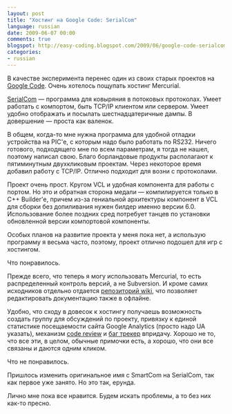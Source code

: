 ```yaml
---
layout: post
title: "Хостинг на Google Code: SerialCom"
language: russian
date: 2009-06-07 00:00
comments: true
blogspot: http://easy-coding.blogspot.com/2009/06/google-code-serialcom.html
categories:
- russian
---
```

В качестве эксперимента перенес один из своих старых проектов на [Google Code][]. Очень хотелось пощупать хостинг Mercurial.

[Google Code]: http://code.google.com/

[SerialCom][] — программа для ковыряния в потоковых протоколах. Умеет работать с компортом, быть TCP/IP клиентом или сервером. Умеет удобно отображать и посылать шестнадцатеричные дампы. В довершение — проста как валенок.

[SerialCom]: http://code.google.com/p/serialcom/

В общем, когда-то мне нужна программа для удобной отладки устройства на PIC'е, с которым надо было работать по RS232. Ничего готового, подходящего мне по всем параметрам, я тогда не нашел, поэтому написал свою. Благо борландовые продукты располагают к пятиминутным двухкликовым проектам. Через некоторое время добавил работу с TCP/IP. Отлично подходит для возни с протоколами.

Проект очень прост. Кругом VCL и удобная компонента для работы с портом. Но это и обратная сторона медали — компилируется только в C++ Builder'е, причем из-за гениальной архитектуры компонент в VCL для сборки без допиливания нужен билдер именно версии 6.0. Использование более поздних сред потребует танцев по установки обновленной версии компортовой компоненты.

Особых планов на развитие проекта у меня пока нет, а использую программу я весьма часто, поэтому, проект отлично подошел для игр с хостингом.

Что понравилось.

Прежде всего, что теперь я могу использовать Mercurial, то есть распределенный контроль версий, а не Subversion. И кроме самих исходников отдельно отдается [репозиторий wiki][], что позволяет редактировать документацию также в офлайне.

[репозиторий wiki]: http://code.google.com/p/serialcom/source/checkout

Удобно, что сходу в довесок к хостингу получаешь возможность создать группу для обсуждений по проекту, привязку к единой статистике посещаемости сайта Google Analytics (просто надо UA указать), механизм [code review][] и [баг трекер][] впридачу. Хорошо не то, что все эти, в целом, обычные примочки есть, а хорошо, что они все связаны и даются одним кликом.

[code review]: http://code.google.com/p/serialcom/issues/entry?show=review&former=sourcelist
[баг трекер]: http://code.google.com/p/serialcom/issues/list

Что не понравилось.

Пришлось изменить оригинальное имя с SmartCom на SerialCom, так как первое уже занято. Но это так, ерунда.

Лично мне пока все нравится. Будем искать проблемы, а то без них как-то пресно.
